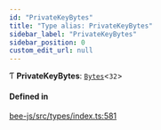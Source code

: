 ```yaml
---
id: "PrivateKeyBytes"
title: "Type alias: PrivateKeyBytes"
sidebar_label: "PrivateKeyBytes"
sidebar_position: 0
custom_edit_url: null
---
```


Ƭ **PrivateKeyBytes**: [`Bytes`](../interfaces/Utils.Bytes.md)<``32``\>

#### Defined in

[bee-js/src/types/index.ts:581](https://github.com/ethersphere/bee-js/blob/2c8b9d1/src/types/index.ts#L581)
